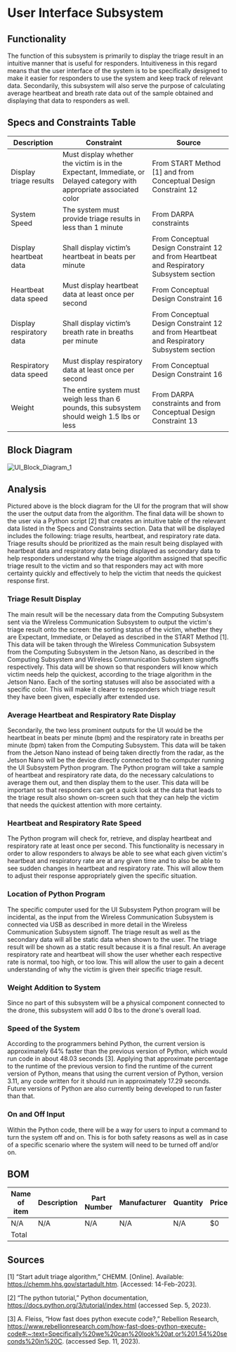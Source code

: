 # User Interface Subsystem

## Functionality

The function of this subsystem is primarily to display the triage result in an intuitive manner that is useful for responders. Intuitiveness in this regard means that the user interface of the system is to be specifically designed to make it easier for responders to use the system and keep track of relevant data. Secondarily, this subsystem will also serve the purpose of calculating average heartbeat and breath rate data out of the sample obtained and displaying that data to responders as well.

## Specs and Constraints Table

| Description | Constraint | Source |
|-------------|------------|--------|
| Display triage results | Must display whether the victim is in the Expectant, Immediate, or Delayed category with appropriate associated color | From START Method [1] and from Conceptual Design Constraint 12|
| System Speed | The system must provide triage results in less than 1 minute | From DARPA constraints |
| Display heartbeat data | Shall display victim’s heartbeat in beats per minute | From Conceptual Design Constraint 12 and from Heartbeat and Respiratory Subsystem section |
| Heartbeat data speed | Must display heartbeat data at least once per second | From Conceptual Design Constraint 16 |
| Display respiratory data | Shall display victim’s breath rate in breaths per minute | From Conceptual Design Constraint 12 and from Heartbeat and Respiratory Subsystem section |
| Respiratory data speed | Must display respiratory data at least once per second | From Conceptual Design Constraint 16 |
| Weight | 	The entire system must weigh less than 6 pounds, this subsystem should weigh 1.5 lbs or less | From DARPA constraints and from Conceptual Design Constraint 13 |


## Block Diagram
![UI_Block_Diagram_1](https://github.com/Michaelwwest98/DARPA-Drone-Triage-Sensing-System/blob/Michaelwwest98-ui-subsystem-signoff/Documentation/Images/UI_Block_Diagram_1.JPG)

## Analysis
Pictured above is the block diagram for the UI for the program that will show the user the output data from the algorithm. The final data will be shown to the user via a Python script [2] that creates an intuitive table of the relevant data listed in the Specs and Constraints section. Data that will be displayed includes the following: triage results, heartbeat, and respiratory rate data. Triage results should be prioritized as the main result being displayed with heartbeat data and respiratory data being displayed as secondary data to help responders understand why the triage algorithm assigned that specific triage result to the victim and so that responders may act with more certainty quickly and effectively to help the victim that needs the quickest response first.

### Triage Result Display
The main result will be the necessary data from the Computing Subsystem sent via the Wireless Communication Subsystem to output the victim's triage result onto the screen: the sorting status of the victim, whether they are Expectant, Immediate, or Delayed as described in the START Method [1]. This data will be taken through the Wireless Communication Subsystem from the Computing Subsystem in the Jetson Nano, as described in the Computing Subsystem and Wireless Communication Subsystem signoffs respectively. This data will be shown so that responders will know which victim needs help the quickest, according to the triage algorithm in the Jetson Nano. Each of the sorting statuses will also be associated with a specific color. This will make it clearer to responders which triage result they have been given, especially after extended use.

### Average Heartbeat and Respiratory Rate Display
Secondarily, the two less prominent outputs for the UI would be the heartbeat in beats per minute (bpm) and the respiratory rate in breaths per minute (bpm) taken from the Computing Subsystem. This data will be taken from the Jetson Nano instead of being taken directly from the radar, as the Jetson Nano will be the device directly connected to the computer running the UI Subsystem Python program. The Python program will take a sample of heartbeat and respiratory rate data, do the necessary calculations to average them out, and then display them to the user. This data will be important so that responders can get a quick look at the data that leads to the triage result also shown on-screen such that they can help the victim that needs the quickest attention with more certainty.

### Heartbeat and Respiratory Rate Speed
The Python program will check for, retrieve, and display heartbeat and respiratory rate at least once per second. This functionality is necessary in order to allow responders to always be able to see what each given victim's heartbeat and respiratory rate are at any given time and to also be able to see sudden changes in heartbeat and respiratory rate. This will allow them to adjust their response appropriately given the specific situation.

### Location of Python Program
The specific computer used for the UI Subsystem Python program will be incidental, as the input from the Wireless Communication Subsystem is connected via USB as described in more detail in the Wireless Communication Subsystem signoff. The triage result as well as the secondary data will all be static data when shown to the user. The triage result will be shown as a static result because it is a final result. An average respiratory rate and heartbeat will show the user whether each respective rate is normal, too high, or too low. This will allow the user to gain a decent understanding of why the victim is given their specific triage result.

### Weight Addition to System
Since no part of this subsystem will be a physical component connected to the drone, this subsystem will add 0 lbs to the drone's overall load.

### Speed of the System
According to the programmers behind Python, the current version is approximately 64% faster than the previous version of Python, which would run code in about 48.03 seconds [3]. Applying that approximate percentage to the runtime of the previous version to find the runtime of the current version of Python, means that using the current version of Python, version 3.11, any code written for it should run in approximately 17.29 seconds. Future versions of Python are also currently being developed to run faster than that.

### On and Off Input
Within the Python code, there will be a way for users to input a command to turn the system off and on. This is for both safety reasons as well as in case of a specific scenario where the system will need to be turned off and/or on.

## BOM
| Name of item | Description | Part Number | Manufacturer | Quantity | Price | Total |
|--------------|-------------|-------------|--------------|----------|-------|-------|
| N/A | N/A | N/A | N/A | N/A | $0 | $0 |
|Total |  |  |  |  |  | $0 |

## Sources
[1] “Start adult triage algorithm,” CHEMM. [Online]. Available: https://chemm.hhs.gov/startadult.htm. [Accessed: 14-Feb-2023].

[2] “The python tutorial,” Python documentation, https://docs.python.org/3/tutorial/index.html (accessed Sep. 5, 2023). 

[3] A. Fleiss, “How fast does python execute code?,” Rebellion Research, https://www.rebellionresearch.com/how-fast-does-python-execute-code#:~:text=Specifically%20we%20can%20look%20at,or%201.54%20seconds%20in%20C. (accessed Sep. 11, 2023). 
